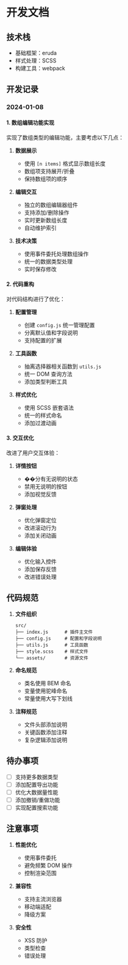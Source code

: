 # 开发文档

## 技术栈

- 基础框架：eruda
- 样式处理：SCSS
- 构建工具：webpack

## 开发记录

### 2024-01-08

#### 1. 数组编辑功能实现
实现了数组类型的编辑功能，主要考虑以下几点：

1. **数据展示**
   - 使用 `[n items]` 格式显示数组长度
   - 数组项支持展开/折叠
   - 保持数组项的顺序

2. **编辑交互**
   - 独立的数组编辑器组件
   - 支持添加/删除操作
   - 实时更新数组长度
   - 自动维护索引

3. **技术决策**
   - 使用事件委托处理数组操作
   - 统一的数据类型处理
   - 实时保存修改

#### 2. 代码重构
对代码结构进行了优化：

1. **配置管理**
   - 创建 `config.js` 统一管理配置
   - 分离默认值和字段说明
   - 支持配置的扩展

2. **工具函数**
   - 抽离选择器相关函数到 `utils.js`
   - 统一 DOM 查询方法
   - 添加类型判断工具

3. **样式优化**
   - 使用 SCSS 嵌套语法
   - 统一的样式命名
   - 添加过渡动画

#### 3. 交互优化
改进了用户交互体验：

1. **详情按钮**
   - ��分有无说明的状态
   - 禁用无说明的按钮
   - 添加视觉反馈

2. **弹窗处理**
   - 优化弹窗定位
   - 改进滚动行为
   - 添加关闭动画

3. **编辑体验**
   - 优化输入控件
   - 添加保存反馈
   - 改进错误处理

## 代码规范

1. **文件组织**
   ```
   src/
   ├── index.js      # 插件主文件
   ├── config.js     # 配置和字段说明
   ├── utils.js      # 工具函数
   ├── style.scss    # 样式文件
   └── assets/       # 资源文件
   ```

2. **命名规范**
   - 类名使用 BEM 命名
   - 变量使用驼峰命名
   - 常量使用大写下划线

3. **注释规范**
   - 文件头部添加说明
   - 关键函数添加注释
   - 复杂逻辑添加说明

## 待办事项

- [ ] 支持更多数据类型
- [ ] 添加配置导出功能
- [ ] 优化大数据量性能
- [ ] 添加撤销/重做功能
- [ ] 实现配置搜索功能

## 注意事项

1. **性能优化**
   - 使用事件委托
   - 避免频繁 DOM 操作
   - 控制渲染范围

2. **兼容性**
   - 支持主流浏览器
   - 移动端适配
   - 降级方案

3. **安全性**
   - XSS 防护
   - 类型检查
   - 错误处理 